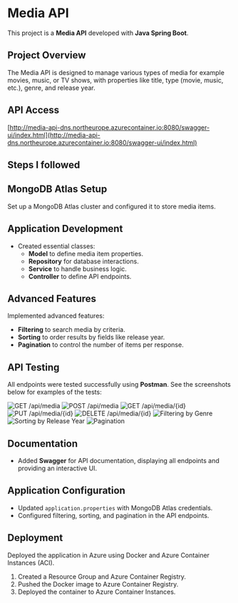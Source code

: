 # Media API

This project is a **Media API** developed with **Java Spring Boot**.

## Project Overview

The Media API is designed to manage various types of media for example movies, music, or TV shows, with properties like title, type (movie, music, etc.), genre, and release year.

## API Access

[http://media-api-dns.northeurope.azurecontainer.io:8080/swagger-ui/index.html](http://media-api-dns.northeurope.azurecontainer.io:8080/swagger-ui/index.html)

## Steps I followed

## MongoDB Atlas Setup

Set up a MongoDB Atlas cluster and configured it to store media items.

## Application Development

- Created essential classes:
  - **Model** to define media item properties.
  - **Repository** for database interactions.
  - **Service** to handle business logic.
  - **Controller** to define API endpoints.

## Advanced Features

Implemented advanced features:

- **Filtering** to search media by criteria.
- **Sorting** to order results by fields like release year.
- **Pagination** to control the number of items per response.

## API Testing

All endpoints were tested successfully using **Postman**. See the screenshots below for examples of the tests:

![GET /api/media](Images/1.png)
![POST /api/media](Images/2.png)
![GET /api/media/{id}](Images/3.png)
![PUT /api/media/{id}](Images/4.png)
![DELETE /api/media/{id}](Images/5.png)
![Filtering by Genre](Images/6.png)
![Sorting by Release Year](Images/7.png)
![Pagination](Images/8.png)

## Documentation

- Added **Swagger** for API documentation, displaying all endpoints and providing an interactive UI.

## Application Configuration

- Updated `application.properties` with MongoDB Atlas credentials.
- Configured filtering, sorting, and pagination in the API endpoints.

## Deployment

Deployed the application in Azure using Docker and Azure Container Instances (ACI).

1. Created a Resource Group and Azure Container Registry.
2. Pushed the Docker image to Azure Container Registry.
3. Deployed the container to Azure Container Instances.
